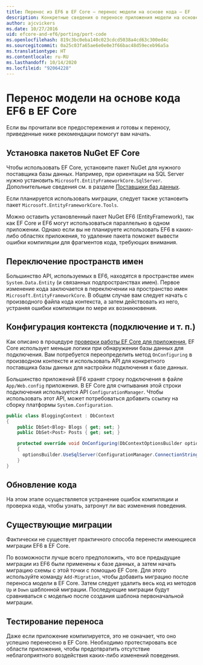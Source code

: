 ```yaml
---
title: Перенос из EF6 в EF Core — перенос модели на основе кода — EF
description: Конкретные сведения о переносе приложения модели на основе кода Entity Framework 6 в Entity Framework Core
author: ajcvickers
ms.date: 10/27/2016
uid: efcore-and-ef6/porting/port-code
ms.openlocfilehash: 819c3bc0eba140c023cdcd5038a4cd63c300ed4c
ms.sourcegitcommit: 0a25c03fa65ae6e0e0e3f66bac48d59eceb96a5a
ms.translationtype: HT
ms.contentlocale: ru-RU
ms.lasthandoff: 10/14/2020
ms.locfileid: "92064228"
---
```

# <a name="porting-an-ef6-code-based-model-to-ef-core"></a>Перенос модели на основе кода EF6 в EF Core

Если вы прочитали все предостережения и готовы к переносу, приведенные ниже рекомендации помогут вам начать.

## <a name="install-ef-core-nuget-packages"></a>Установка пакетов NuGet EF Core

Чтобы использовать EF Core, установите пакет NuGet для нужного поставщика базы данных. Например, при ориентации на SQL Server нужно установить `Microsoft.EntityFrameworkCore.SqlServer`. Дополнительные сведения см. в разделе [Поставщики баз данных](xref:core/providers/index).

Если планируется использовать миграции, следует также установить пакет `Microsoft.EntityFrameworkCore.Tools`.

Можно оставить установленный пакет NuGet EF6 (EntityFramework), так как EF Core и EF6 могут использоваться параллельно в одном приложении. Однако если вы не планируете использовать EF6 в каких-либо областях приложения, то удаление пакета поможет вывести ошибки компиляции для фрагментов кода, требующих внимания.

## <a name="swap-namespaces"></a>Переключение пространств имен

Большинство API, используемых в EF6, находятся в пространстве имен `System.Data.Entity` (и связанных подпространствах имен). Первое изменение кода заключается в переключении на пространство имен `Microsoft.EntityFrameworkCore`. В общем случае вам следует начать с производного файла кода контекста, а затем действовать из него, устраняя ошибки компиляции по мере их возникновения.

## <a name="context-configuration-connection-etc"></a>Конфигурация контекста (подключение и т. п.)

Как описано в процедуре [проверки работы EF Core для приложения](xref:efcore-and-ef6/porting/index), EF Core использует меньше логики при обнаружении базы данных для подключения. Вам потребуется переопределить метод `OnConfiguring` в производном контексте и использовать API для конкретного поставщика базы данных для настройки подключения к базе данных.

Большинство приложений EF6 хранят строку подключения в файле `App/Web.config` приложения. В EF Core для считывания этой строки подключения используется API `ConfigurationManager`. Чтобы использовать этот API, может потребоваться добавить ссылку на сборку платформы `System.Configuration`.

```csharp
public class BloggingContext : DbContext
{
    public DbSet<Blog> Blogs { get; set; }
    public DbSet<Post> Posts { get; set; }

    protected override void OnConfiguring(DbContextOptionsBuilder optionsBuilder)
    {
      optionsBuilder.UseSqlServer(ConfigurationManager.ConnectionStrings["BloggingDatabase"].ConnectionString);
    }
}
```

## <a name="update-your-code"></a>Обновление кода

На этом этапе осуществляется устранение ошибок компиляции и проверка кода, чтобы узнать, затронут ли вас изменения поведения.

## <a name="existing-migrations"></a>Существующие миграции

Фактически не существует практичного способа перенести имеющиеся миграции EF6 в EF Core.

По возможности лучше всего предположить, что все предыдущие миграции из EF6 были применены к базе данных, а затем начать миграцию схемы с этой точки с помощью EF Core. Для этого используйте команду `Add-Migration`, чтобы добавить миграцию после переноса модели в EF Core. Затем следует удалить весь код из методов `Up` и `Down` шаблонной миграции. Последующие миграции будут сравниваться с моделью после создания шаблона первоначальной миграции.

## <a name="test-the-port"></a>Тестирование переноса

Даже если приложение компилируется, это не означает, что оно успешно перенесено в EF Core. Необходимо протестировать все области приложения, чтобы предотвратить отсутствие неблагоприятного воздействия каких-либо изменений поведения.
